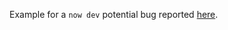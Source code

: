 Example for a `now dev` potential bug reported [here](https://spectrum.chat/zeit/now/now-dev-doesnt-work~3afeef48-b34d-4c00-87d0-cde95fc4fdca).